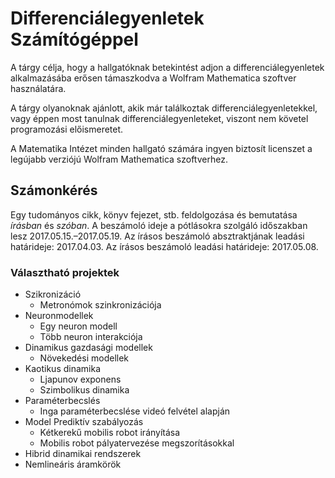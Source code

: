 # Differenciálegyenletek Számítógéppel
A tárgy célja, hogy a hallgatóknak betekintést adjon a differenciálegyenletek alkalmazásába erősen támaszkodva a Wolfram Mathematica szoftver használatára.

A tárgy olyanoknak ajánlott, akik már találkoztak differenciálegyenletekkel, vagy éppen most tanulnak differenciálegyenleteket, viszont nem követel programozási előismeretet.

A Matematika Intézet minden hallgató számára ingyen biztosít licenszet a legújabb verziójú Wolfram Mathematica szoftverhez.

## Számonkérés
Egy tudományos cikk, könyv fejezet, stb. feldolgozása és bemutatása _írásban_ és _szóban_.
A beszámoló ideje a pótlásokra szolgáló időszakban lesz 2017.05.15.&ndash;2017.05.19.
Az írásos beszámoló absztraktjának leadási határideje: 2017.04.03.
Az írásos beszámoló leadási határideje: 2017.05.08.

### Választható projektek

- Szikronizáció
  - Metronómok szinkronizációja
- Neuronmodellek
  - Egy neuron modell
  - Több neuron interakciója
- Dinamikus gazdasági modellek
  - Növekedési modellek
- Kaotikus dinamika
  - Ljapunov exponens
  - Szimbolikus dinamika
- Paraméterbecslés
  - Inga paraméterbecslése videó felvétel alapján
- Model Prediktív szabályozás
  - Kétkerekű mobilis robot irányítása
  - Mobilis robot pályatervezése megszorításokkal
- Hibrid dinamikai rendszerek
- Nemlineáris áramkörök
